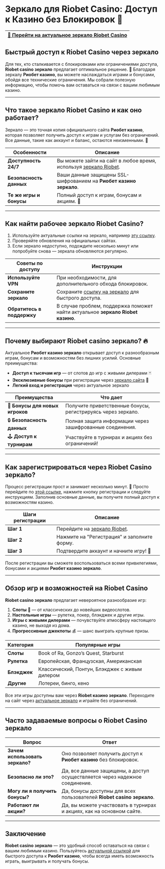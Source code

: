 # Зеркало для Riobet Casino: Доступ к Казино без Блокировок 🎉

| [🔗 Перейти на актуальное зеркало Riobet Casino](https://brandplay.link/dtx89f2L) |
|----------------------------------------------------------------------------------|

## Быстрый доступ к Riobet Casino через зеркало

Для тех, кто сталкивается с блокировками или ограничениями доступа, **Riobet casino зеркало** предлагает оптимальное решение. 🎰 Благодаря зеркалу **Риобет казино**, вы можете наслаждаться играми и бонусами, обойдя все технические ограничения. Мы собрали полезную информацию, чтобы помочь вам оставаться на связи с вашим любимым казино.

---

## Что такое зеркало Riobet Casino и как оно работает?

Зеркало — это точная копия официального сайта **Риобет казино**, которая позволяет получить доступ к играм и услугам без ограничений. Все данные, такие как аккаунт и баланс, остаются неизменными. 💼

| Особенности | Описание |
|-------------|----------|
| **Доступность 24/7** | Вы можете зайти на сайт в любое время, используя [зеркало Riobet](https://brandplay.link/dtx89f2L). |
| **Безопасность данных** | Ваши данные защищены SSL-шифрованием на **Риобет казино зеркало**. |
| **Те же игры и бонусы** | Полный доступ к играм, бонусам и акциям. 🎁 |

---

## Как найти рабочее зеркало Riobet Casino?

1. Используйте актуальные ссылки на зеркало, например [эту ссылку](https://brandplay.link/dtx89f2L).
2. Проверяйте обновления на официальных сайтах.
3. Если зеркало недоступно, подождите несколько минут или попробуйте снова — зеркала обновляются регулярно.

| Советы по доступу | Инструкции |
|-------------------|------------|
| **Используйте VPN** | При необходимости, для дополнительного обхода блокировок. |
| **Сохраните зеркало** | Сохраните [ссылку на зеркало](https://brandplay.link/dtx89f2L) для быстрого доступа. |
| **Обратитесь в поддержку** | В случае проблем, поддержка поможет найти актуальное **зеркало Riobet казино**. |

---

## Почему выбирают Riobet casino зеркало? 🔥

Актуальное **Риобет казино зеркало** открывает доступ к разнообразным играм, бонусам и возможностям без лишних усилий. Основные преимущества:

- **Доступ к тысячам игр** — от слотов до игр с живыми дилерами 🃏
- **Эксклюзивные бонусы** при регистрации через [зеркало сайта](https://brandplay.link/dtx89f2L) 💎
- **Легкий вход и регистрация** через актуальное зеркало

| Преимущества | Что дает |
|--------------|----------|
| 🎁 **Бонусы для новых игроков** | Получите приветственные бонусы, регистрируясь через зеркало. |
| 🔒 **Безопасность данных** | Полная защита информации через зашифрованные соединения. |
| 🕹️ **Доступ к турнирам** | Участвуйте в турнирах и акциях без ограничений! |

---

## Как зарегистрироваться через Riobet Casino зеркало?

Процесс регистрации прост и занимает несколько минут. 🎉 Просто перейдите по [этой ссылке](https://brandplay.link/dtx89f2L), нажмите кнопку регистрации и следуйте инструкциям. Заполнив основные данные, вы получите полный доступ к возможностям казино.

| Шаги регистрации | Описание |
|------------------|----------|
| **Шаг 1** | Перейдите на [зеркало Riobet](https://brandplay.link/dtx89f2L). |
| **Шаг 2** | Нажмите на "Регистрация" и заполните форму. |
| **Шаг 3** | Подтвердите аккаунт и начните игру! 🎲 |

После регистрации вы сможете воспользоваться всеми привилегиями, бонусами и акциями **Риобет казино зеркало**.

---

## Обзор игр и возможностей на Riobet Casino

**Riobet casino зеркало** предлагает невероятное разнообразие игр:

1. **Слоты** 🎰 — от классических до новейших видеослотов.
2. **Настольные игры** — рулетка, покер, блэкджек и другие игры.
3. **Игры с живыми дилерами** — почувствуйте атмосферу настоящего казино, не выходя из дома.
4. **Прогрессивные джекпоты** 💰 — шанс выиграть крупные призы.

| Категория | Популярные игры |
|-----------|------------------|
| **Слоты** | Book of Ra, Gonzo’s Quest, Starburst |
| **Рулетка** | Европейская, Французская, Американская |
| **Блэкджек** | Классический, Понтун, Блэкджек с живым дилером |
| **Другие** | Лотереи, бинго, кено |

Все эти игры доступны вам через **Riobet казино зеркало**. Переходите на сайт через [актуальное зеркало](https://brandplay.link/dtx89f2L) и играйте без ограничений.

---

## Часто задаваемые вопросы о Riobet Casino зеркало

| Вопрос | Ответ |
|--------|-------|
| **Зачем использовать зеркало?** | Оно позволяет получить доступ к **Риобет казино** без блокировок. |
| **Безопасно ли это?** | Да, все данные защищены, а доступ осуществляется через надежное соединение. |
| **Могу ли я получить бонусы?** | Да, бонусы доступны для всех пользователей **Riobet casino зеркало**. |
| **Работают ли акции?** | Да, вы можете участвовать в турнирах и акциях, как на основном сайте. |

---

## Заключение

**Riobet casino зеркало** — это удобный способ оставаться на связи с вашим любимым казино. Пользуйтесь [актуальной ссылкой](https://brandplay.link/dtx89f2L) для быстрого доступа к **Риобет казино**, чтобы всегда иметь возможность играть, выигрывать и получать бонусы.

